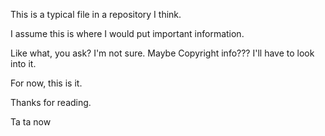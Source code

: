 This is a typical file in a repository I think.

I assume this is where I would put important information.

Like what, you ask? I'm not sure. Maybe Copyright info??? I'll have to look into it. 

For now, this is it.

Thanks for reading.

Ta ta now
